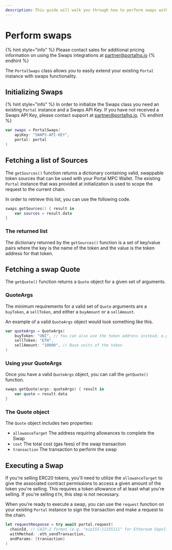 ```yaml
---
description: This guide will walk you through how to perform swaps with Portal's iOS SDK.
---
```


# Perform swaps

{% hint style="info" %}
Please contact sales for additional pricing information on using the Swaps integrations at [partner@portalhq.io](mailto:partner@portalhq.io)
{% endhint %}

The `PortalSwaps` class allows you to easily extend your existing `Portal` instance with swaps functionality.

## Initializing Swaps

{% hint style="info" %}
In order to initialize the Swaps class you need an existing `Portal` instance and a Swaps API Key. If you have not received a Swaps API Key, please contact support at [partner@portalhq.io](mailto:partner@portalhq.io).
{% endhint %}



```swift
var swaps = PortalSwaps(
    apiKey: "SWAPS-API-KEY", 
    portal: portal
)
```

## Fetching a list of Sources

The `getSources()` function returns a dictionary containing valid, swappable token sources that can be used with your Portal MPC Wallet. The existing `Portal` instance that was provided at initialization is used to scope the request to the current chain.&#x20;

In order to retrieve this list, you can use the following code.

```swift
swaps.getSources() { result in
    var sources = result.data
}
```

### The returned list

The dictionary returned by the `getSources()` function is a set of key/value pairs where the key is the name of the token and the value is the token address for that token.

## Fetching a swap Quote

The `getQuote()` function returns a `Quote` object for a given set of arguments.&#x20;

### QuoteArgs

The minimum requirements for a valid set of `Quote` arguments are a `buyToken`, a `sellToken`, and either a `buyAmount` or a `sellAmount`.

An example of a valid `QuoteArgs` object would look something like this.

```swift
var quoteArgs = QuoteArgs(
    buyToken: "UNI", // You can also use the token address instead, e.g. "0x1f9840a85d5af5bf1d1762f925bdaddc4201f984"
    sellToken: "ETH",
    sellAmount: "10000", // Base units of the token
)
```

### Using your QuoteArgs

Once you have a valid `QuoteArgs` object, you can call the `getQuote()` function.

```swift
swaps.getQuote(args: quoteArgs) { result in
    var quote = result.data
}
```

### The Quote object

The `Quote` object includes two properties:

* `allowanceTarget` The address requiring allowances to complete the Swap
* `cost` The total cost (gas fees) of the swap transaction
* `transaction` The transaction to perform the swap

## Executing a Swap

If you're selling ERC20 tokens, you'll need to utilize the `allowanceTarget` to give the associated contract permissions to access a given amount of the token you're selling. This requires a token allowance of at least what you're selling. If you're selling `ETH`, this step is not necessary.

When you're ready to execute a swap, you can use the `request` function on your existing `Portal` instance to sign the transaction and make a request to the chain.

```swift
let requestResponse = try await portal.request(
  chainId, // CAIP-2 format (e.g. "eip155:11155111" for Ethereum Sepolia)
  withMethod: .eth_sendTransaction,
  andParams: [transaction]
)
```
